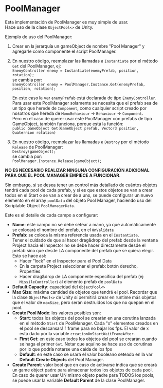 # PoolManager
Esta implementación de PoolManager es muy simple de usar.<br>
Hace uso de la clase `ObjectPool<>` de Unity.
 
Ejemplo de uso del PoolManager:
 
 1. Crear en la jerarquía un gameObject de nombre "Pool Manager" y agregarle como componente el script PoolManager.
 
 2. En nuestro código, reemplazar las llamadas a `Instantiate` por el método `Get` del PoolManager, ej:<br>
      `EnemyController enemy = Instantiate(enemyPrefab, position, rotation);`<br>
    se cambia por:<br>
      `EnemyController enemy = PoolManager.Instance.Get(enemyPrefab, position, rotation);`<br>
     
    En este caso la var `enemyPrefab` está declarada de tipo `EnemyController`.<br>
    Para usar este PoolManager solamente se necesita que el prefab sea de un tipo que herede de `Component`, 
    como cualquier script creado por nosotros que hereda de `MonoBehaviour` -> `Behaviour` -> `Component`.<br>
    Pero en el caso de querer usar este PoolManager con prefabs de tipo GameObject, también funciona,
    porque está la función:<br>
          `public GameObject Get(GameObject prefab, Vector3 position, Quaternion rotation)`

 3. En nuestro código, reemplazar las llamadas a `Destroy` por el método `Release` de PoolManager:<br>
     `Destroy(gameObject);`<br>
    se cambia por:<br>
     `PoolManager.Instance.Release(gameObject);`
     
**NO ES NECESARIO REALIZAR NINGUNA CONFIGURACIÓN ADICIONAL PARA QUE EL POOL MANAGER EMPIECE A FUNCIONAR.**
 
 Sin embargo, si se desea tener un control más detallado de cuántos objetos tendrá cada pool de cada prefab,
 y si es que estos objetos se van a crear todos en el Start o se van a crear de a uno, se puede configurar 
 un nuevo elemento en el array `poolData` del objeto Pool Manager, haciendo uso del Scriptable Object `PoolManagerData`.
 
 Este es el detalle de cada campo a configurar:
 
- **Name**: este campo no se debe setear a mano, ya que automáticamente se colocará el nombre del prefab, en el `OnValidate`
- **Prefab**: se coloca la misma referencia usada en el `Instantiate`.<br>
              Tener el cuidado de que al hacer drag&drop del prefab desde la ventana Project hacia el Inspector
              no se debe hacer directamente desde el prefab sino que desde LA componente del prefab que se quiera elegir.<br>
              Esto se hace así:
	- Hacer "lock" en el Inspector para el Pool Data
	- En la carpeta Project seleccionar el prefab: botón derecho, Properties
	- Hacer drag&drop de LA componente específica del prefab (ej: `MissileController`) al elemento prefab de `poolData`
- **Default Capacity**: capacidad del `ObjectPool<>`
- **Max Size**: máxima cantidad de objetos que tendrá el pool. 
                Recordar que la clase `ObjectPool<>` de Unity sí permitirá crear en runtime más objetos que el valor de
                `maxSize`, pero serán destruidos los que no quepan en el pool.
- **Create Pool Mode**: los valores posibles son:<br>
	- **Start**: todos los objetos del pool se crearán en una corutina lanzada en el método `Start` de PoolManager.
               Cada "x" elementos creados en el pool se descansará 1 frame para no bajar los fps.
               El valor de x está dado por la variable `creationOnStartWaitFrameAfter`.
	- **First Get**: en este caso todos los objetos del pool se crearán cuando se haga el primer `Get`.
                   Notar que aquí no se hace uso de corutinas por lo que podría notarse una caída de los fps
	- **Default**: en este caso se usará el valor booleano seteado en la var **Default Create Objects** del Pool Manager.
- **Create Parent**: valor bool que en caso de activarse indica que se creará un game object padre para almacenar todos los objetos de cada pool.
                     En caso de querer usar UN mismo objeto padre para TODOS los pools, se puede usar la variable **Default Parent** de la clase PoolManager.
					 
